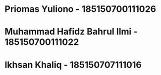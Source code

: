 # Priomas Yuliono - 185150700111026
# Muhammad Hafidz Bahrul Ilmi - 185150700111022
# Ikhsan Khaliq - 185150707111016
